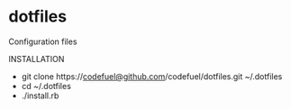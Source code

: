 dotfiles
========

Configuration files

INSTALLATION

* git clone https://codefuel@github.com/codefuel/dotfiles.git ~/.dotfiles
* cd ~/.dotfiles
* ./install.rb
